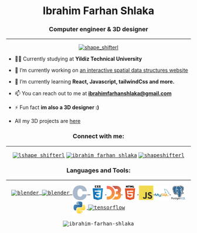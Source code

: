 <h1 align="center">Ibrahim Farhan Shlaka</h1>
<h3 align="center">Computer engineer & 3D designer</h3>

---
<p align="center"> <a href="https://www.instagram.com/shapeshifterl/" target="blank"><img src="https://img.shields.io/twitter/follow/shape_shifterl?logo=twitter&style=for-the-badge" alt="shape_shifterl" /></a> </p>

- 👨‍🎓 Currently studying at **Yildiz Technical University**
 
- 🔭 I’m currently working on [an interactive spatial data structures website](https://spatialdatastructures.netlify.app/)

- 🌱 I’m currently learning **React, Javascript, tailwindCss and more.**

- 📫 You can reach out to me at **ibrahimfarhanshlaka@gmail.com**

- ⚡ Fun fact **im also a 3D designer :)**
  
- All my 3D projects are [here](https://www.cgtrader.com/engigraph)

<h3 align="center">Connect with me:</h3>

---

<p align="center">
<a href="https://twitter.com/lshape_shifterl" target="blank">
<kbd><img align="center" src="https://raw.githubusercontent.com/rahuldkjain/github-profile-readme-generator/master/src/images/icons/Social/twitter.svg" alt="lshape_shifterl" height="30" width="40" /></kbd></a>
<a href="https://www.linkedin.com/in/ibrahim-farhan-shlaka-528b291b4/" target="blank">
<kbd><img align="center" src="https://raw.githubusercontent.com/rahuldkjain/github-profile-readme-generator/master/src/images/icons/Social/linked-in-alt.svg" alt="ibrahim farhan shlaka" height="30" width="40" /></kbd></a>
<a href="https://instagram.com/shapeshifterl" target="blank">
<kbd><img align="center" src="https://raw.githubusercontent.com/rahuldkjain/github-profile-readme-generator/master/src/images/icons/Social/instagram.svg" alt="shapeshifterl" height="30" width="40" /></kbd></a>
</p>


<h3 align="center">Languages and Tools:</h3>

---

<p align="center"> <a href="https://www.blender.org/" target="_blank" rel="noreferrer"> 
<kbd> <img align="center" src="https://download.blender.org/branding/community/blender_community_badge_white.svg" alt="blender" width="40" height="40"/> </kbd> </a> <a href="https://www.cprogramming.com/" target="_blank" rel="noreferrer">
<kbd> <img align="center" src="https://www.vectorlogo.zone/logos/reactjs/reactjs-icon.svg" alt="blender" width="40" height="40"/> </kbd> </a> <a href="https://www.cprogramming.com/" target="_blank" rel="noreferrer">
<kbd> <img align="center" src="https://raw.githubusercontent.com/devicons/devicon/master/icons/c/c-original.svg" alt="c" width="40" height="40"/> </kbd> </a> <a href="https://www.w3schools.com/css/" target="_blank" rel="noreferrer"> 
<kbd><img align="center" src="https://raw.githubusercontent.com/devicons/devicon/master/icons/css3/css3-original-wordmark.svg" alt="css3" width="40" height="40"/></kbd> </a> <a href="https://d3js.org/" target="_blank" rel="noreferrer"> 
<kbd><img align="center" src="https://raw.githubusercontent.com/devicons/devicon/master/icons/d3js/d3js-original.svg" alt="d3js" width="40" height="40"/></kbd> </a> <a href="https://www.w3.org/html/" target="_blank" rel="noreferrer"> 
<kbd><img align="center" src="https://raw.githubusercontent.com/devicons/devicon/master/icons/html5/html5-original-wordmark.svg" alt="html5" width="40" height="40"/></kbd> </a> <a href="https://developer.mozilla.org/en-US/docs/Web/JavaScript" target="_blank" rel="noreferrer"> 
<kbd><img align="center" src="https://raw.githubusercontent.com/devicons/devicon/master/icons/javascript/javascript-original.svg" alt="javascript" width="40" height="40"/></kbd> </a> <a href="https://www.mysql.com/" target="_blank" rel="noreferrer"> 
<kbd><img align="center" src="https://raw.githubusercontent.com/devicons/devicon/master/icons/mysql/mysql-original-wordmark.svg" alt="mysql" width="40" height="40"/></kbd> </a> <a href="https://www.postgresql.org" target="_blank" rel="noreferrer"> 
<kbd><img align="center" src="https://raw.githubusercontent.com/devicons/devicon/master/icons/postgresql/postgresql-original-wordmark.svg" alt="postgresql" width="40" height="40"/> </kbd></a> <a href="https://www.python.org" target="_blank" rel="noreferrer"> 
<kbd><img align="center" src="https://raw.githubusercontent.com/devicons/devicon/master/icons/python/python-original.svg" alt="python" width="40" height="40"/></kbd> </a> <a href="https://pytorch.org/" target="_blank" rel="noreferrer"> 
<kbd><img align="center" src="https://www.vectorlogo.zone/logos/tensorflow/tensorflow-icon.svg" alt="tensorflow" width="40" height="40"/></kbd> </a> </p>

<p align="center"> <kbd> <img align="center" src="https://github-readme-stats.vercel.app/api/top-langs?username=ibrahim-farhan-shlaka&show_icons=true&locale=en&layout=compact" alt="ibrahim-farhan-shlaka"/> </kbd> </p>
